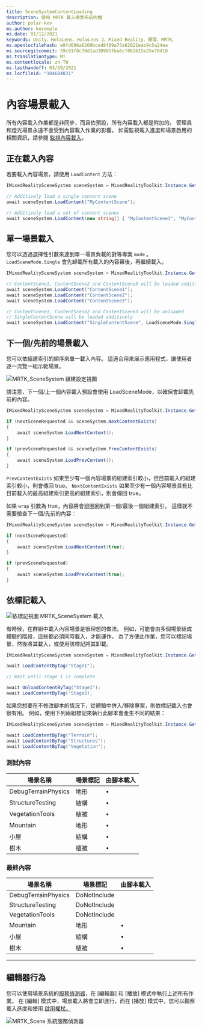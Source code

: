 ```yaml
---
title: SceneSystemContentLoading
description: 使用 MRTK 載入場景系統的檔
author: polar-kev
ms.author: kesemple
ms.date: 01/12/2021
keywords: Unity、HoloLens、HoloLens 2、Mixed Reality、開發、MRTK、
ms.openlocfilehash: e9fd606a6269bced8f09a73a62021eab9c5a24ea
ms.sourcegitcommit: 59c91f8c70d1ad30995fba6cf862615e25e78d10
ms.translationtype: MT
ms.contentlocale: zh-TW
ms.lasthandoff: 03/19/2021
ms.locfileid: "104684831"
---
```

# <a name="content-scene-loading"></a>內容場景載入

所有內容載入作業都是非同步，而且依預設，所有內容載入都是附加的。 管理員和燈光場景永遠不會受到內容載入作業的影響。 如需監視載入進度和場景啟用的相關資訊，請參閱 [監視內容載入](SceneSystemLoadProgress.md)。

## <a name="loading-content"></a>正在載入內容

若要載入內容場景，請使用 `LoadContent` 方法：

```c#
IMixedRealitySceneSystem sceneSystem = MixedRealityToolkit.Instance.GetService<IMixedRealitySceneSystem>();

// Additively load a single content scene
await sceneSystem.LoadContent("MyContentScene");

// Additively load a set of content scenes
await sceneSystem.LoadContent(new string[] { "MyContentScene1", "MyContentScene2", "MyContentScene3" });
```

## <a name="single-scene-loading"></a>單一場景載入

您可以透過選擇性引數來達到單一場景負載的對等專案 `mode` 。 `LoadSceneMode.Single` 會先卸載所有載入的內容幕後，再繼續載入。

```c#
IMixedRealitySceneSystem sceneSystem = MixedRealityToolkit.Instance.GetService<IMixedRealitySceneSystem>();

// ContentScene1, ContentScene2 and ContentScene3 will be loaded additively
await sceneSystem.LoadContent("ContentScene1");
await sceneSystem.LoadContent("ContentScene2");
await sceneSystem.LoadContent("ContentScene3");

// ContentScene1, ContentScene2 and ContentScene3 will be unloaded
// SingleContentScene will be loaded additively
await sceneSystem.LoadContent("SingleContentScene", LoadSceneMode.Single);
```

## <a name="next--previous-scene-loading"></a>下一個/先前的場景載入

您可以依組建索引的順序來單一載入內容。 這適合用來展示應用程式，讓使用者逐一流覽一組示範場景。

![MRTK_SceneSystem 組建設定視圖](../images/scene-system/MRTK_SceneSystemBuildSettings.png)

請注意，下一個/上一個內容載入預設會使用 LoadSceneMode，以確保會卸載先前的內容。

```c#
IMixedRealitySceneSystem sceneSystem = MixedRealityToolkit.Instance.GetService<IMixedRealitySceneSystem>();

if (nextSceneRequested && sceneSystem.NextContentExists)
{
    await sceneSystem.LoadNextContent();
}

if (prevSceneRequested && sceneSystem.PrevContentExists)
{
    await sceneSystem.LoadPrevContent();
}
```

`PrevContentExists` 如果至少有一個內容場景的組建索引較小，但目前載入的組建索引較小，則會傳回 true。 `NextContentExists` 如果至少有一個內容場景具有比目前載入的最高組建索引更高的組建索引，則會傳回 true。

如果 `wrap` 引數為 true，內容將會迴圈回到第一個/最後一個組建索引。 這樣就不需要檢查下一個/先前的內容：

```c#
IMixedRealitySceneSystem sceneSystem = MixedRealityToolkit.Instance.GetService<IMixedRealitySceneSystem>();

if (nextSceneRequested)
{
    await sceneSystem.LoadNextContent(true);
}

if (prevSceneRequested)
{
    await sceneSystem.LoadPrevContent(true);
}
```

## <a name="loading-by-tag"></a>依標記載入

![依標記視圖 MRTK_SceneSystem 載入](../images/scene-system/MRTK_SceneSystemLoadingByTag.png)

有時候，在群組中載入內容場景是很理想的做法。 例如，可能會由多個場景組成體驗的階段，這些都必須同時載入，才能運作。 為了方便此作業，您可以標記場景，然後將其載入，或使用該標記將其卸載。

```c#
IMixedRealitySceneSystem sceneSystem = MixedRealityToolkit.Instance.GetService<IMixedRealitySceneSystem>();

await LoadContentByTag("Stage1");

// Wait until stage 1 is complete

await UnloadContentByTag("Stage1");
await LoadContentByTag("Stage2);
```

如果您想要在不修改腳本的情況下，從體驗中併入/移除專案，則依標記載入也會很有用。 例如，使用下列兩組標記來執行此腳本會產生不同的結果：

```c#
IMixedRealitySceneSystem sceneSystem = MixedRealityToolkit.Instance.GetService<IMixedRealitySceneSystem>();

await LoadContentByTag("Terrain");
await LoadContentByTag("Structures");
await LoadContentByTag("Vegetation");
```

### <a name="testing-content"></a>測試內容

場景名稱 | 場景標記 | 由腳本載入
---|---|---
DebugTerrainPhysics | 地形 | •
StructureTesting | 結構 | •
VegetationTools | 植被 | •
Mountain | 地形 | •
小屋 | 結構 | •
樹木 | 植被 | •

### <a name="final-content"></a>最終內容

場景名稱 | 場景標記 | 由腳本載入
---|---|---
DebugTerrainPhysics | DoNotInclude |
StructureTesting | DoNotInclude |
VegetationTools | DoNotInclude |
Mountain | 地形 | •
小屋 | 結構 | •
樹木 | 植被 | •

---

## <a name="editor-behavior"></a>編輯器行為

您可以使用場景系統的[服務偵測器](../../configuration/MixedRealityConfigurationGuide.md#editor-utilities)，在 [編輯器] 和 [播放] 模式中執行上述所有作業。 在 [編輯] 模式中，場景載入將會立即進行，而在 [播放] 模式中，您可以觀察載入進度和使用 [啟用權杖。](SceneSystemLoadProgress.md)

![MRTK_Scene 系統服務偵測器](../images/scene-system/MRTK_SceneSystemServiceInspector.PNG)
